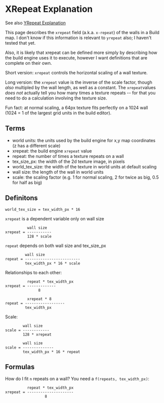 # XRepeat Explanation

See also [YRepeat Explanation](YRepeat.md)

This page describes the `xrepeat` field (a.k.a. `x-repeat`) of the walls in a Build map.  I don't know if this information is relevant to `yrepeat` also; I haven't tested that yet.

Also, it is likely that xrepeat can be defined more simply by describing how the build engine uses it to execute, however I want definitions that are complete on their own.

Short version:  `xrepeat` controls the horizontal scaling of a wall texture.

Long version: the `xrepeat` value is the inverse of the scale factor, though _also_ multipled by the wall length, as well as a constant.  The `xrepeat`values _does not_ actually tell you how many times a texture repeats -- for that you need to do a calculation involving the texture size.

Fun fact:  at normal scaling, a 64px texture fits perfectly on a 1024 wall (1024 = 1 of the largest grid units in the build editor).
## Terms

- world units:  the units used by the build engine for x,y map coordinates (z has a different scale)
- xrepeat: the build engine `xrepeat` value
- repeat:  the number of times a texture repeats on a wall
- tex_size_px:  the width of the 2d texture image, in pixels
- world_tex_size: the width of the texture in world units at default scaling
- wall size:  the length of the wall in world units
- scale: the scaling factor (e.g. 1 for normal scaling, 2 for twice as big, 0.5 for half as big)


## Definitons

```
world_tex_size = tex_width_px * 16
```

`xrepeat` is a dependent variable only on wall size
```
          wall size
xrepeat = -----------
          128 * scale
```

`repeat` depends on both wall size and tex_size_px 
```
         wall size
repeat = -------------------------
         tex_width_px * 16 * scale
```

Relationships to each other:
```
          repeat * tex_width_px
xrepeat = -------------
               8

          xrepeat * 8
repeat = ------------------
         tex_width_px
```

Scale:
```
        wall size
scale = ------------
        128 * xrepeat

        wall size
scale = --------------
        tex_width_px * 16 * repeat
```

## Formulas

How do I fit `n` repeats on a wall? You need a `f(repeats, tex_width_px)`:
```
          repeat * tex_width_px
xrepeat = ---------------------
                  8
```

